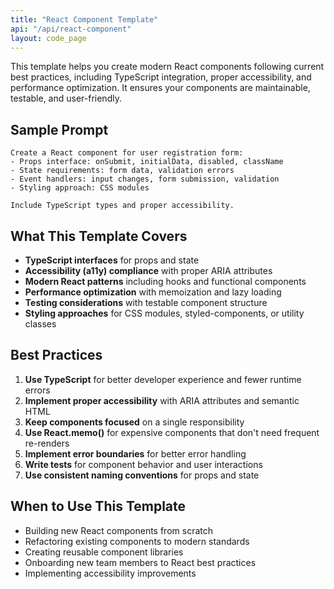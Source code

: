 ```yaml
---
title: "React Component Template"
api: "/api/react-component"
layout: code_page
---
```


This template helps you create modern React components following current best practices, including TypeScript integration, proper accessibility, and performance optimization. It ensures your components are maintainable, testable, and user-friendly.

## Sample Prompt

```
Create a React component for user registration form:
- Props interface: onSubmit, initialData, disabled, className
- State requirements: form data, validation errors
- Event handlers: input changes, form submission, validation
- Styling approach: CSS modules

Include TypeScript types and proper accessibility.
```

## What This Template Covers

- **TypeScript interfaces** for props and state
- **Accessibility (a11y) compliance** with proper ARIA attributes
- **Modern React patterns** including hooks and functional components
- **Performance optimization** with memoization and lazy loading
- **Testing considerations** with testable component structure
- **Styling approaches** for CSS modules, styled-components, or utility classes

## Best Practices

1. **Use TypeScript** for better developer experience and fewer runtime errors
2. **Implement proper accessibility** with ARIA attributes and semantic HTML
3. **Keep components focused** on a single responsibility
4. **Use React.memo()** for expensive components that don't need frequent re-renders
5. **Implement error boundaries** for better error handling
6. **Write tests** for component behavior and user interactions
7. **Use consistent naming conventions** for props and state

## When to Use This Template

- Building new React components from scratch
- Refactoring existing components to modern standards
- Creating reusable component libraries
- Onboarding new team members to React best practices
- Implementing accessibility improvements
